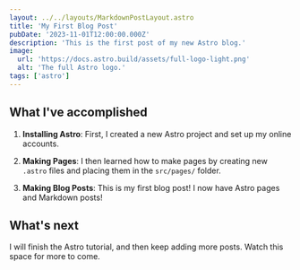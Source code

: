 ```yaml
---
layout: ../../layouts/MarkdownPostLayout.astro
title: 'My First Blog Post'
pubDate: '2023-11-01T12:00:00.000Z'
description: 'This is the first post of my new Astro blog.'
image:
  url: 'https://docs.astro.build/assets/full-logo-light.png'
  alt: 'The full Astro logo.'
tags: ['astro']
---
```


## What I've accomplished

1. **Installing Astro**: First, I created a new Astro project and set up my online accounts.

2. **Making Pages**: I then learned how to make pages by creating new `.astro` files and placing them in the `src/pages/` folder.

3. **Making Blog Posts**: This is my first blog post! I now have Astro pages and Markdown posts!

## What's next

I will finish the Astro tutorial, and then keep adding more posts. Watch this space for more to come.

